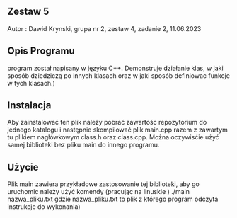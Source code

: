 ## Zestaw 5

Autor : Dawid Krynski, grupa nr 2, zestaw 4, zadanie 2, 11.06.2023  

## Opis Programu

program został napisany w języku C++. Demonstruje działanie klas, w jaki sposób dziedziczą po innych klasach oraz w jaki sposób definiowac funkcje w tych klasach.)

## Instalacja

Aby zainstalować ten plik należy pobrać zawartośc repozytorium do jednego katalogu i następnie skompilować plik main.cpp razem z zawartym tu plikiem nagłówkowym class.h oraz class.cpp. Można oczywisćie użyć samej biblioteki bez pliku main do innego programu.

## Użycie

Plik main zawiera przykładowe zastosowanie tej biblioteki, aby go uruchomic należy użyć komendy (pracując na linuskie ) ./main nazwa_pliku.txt  gdzie nazwa_pliku.txt to plik z którego program odczyta instrukcje do wykonania)

